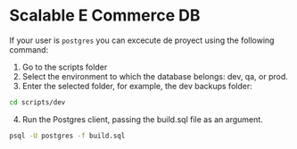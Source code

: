 # Scalable E Commerce DB 
If your user is `postgres` you can excecute de proyect using the following command: 

1. Go to the scripts folder
2. Select the environment to which the database belongs: dev, qa, or prod.
3. Enter the selected folder, for example, the dev backups folder:

```bash 
cd scripts/dev
```

4. Run the Postgres client, passing the build.sql file as an argument. 

```bash 
psql -U postgres -f build.sql
```

